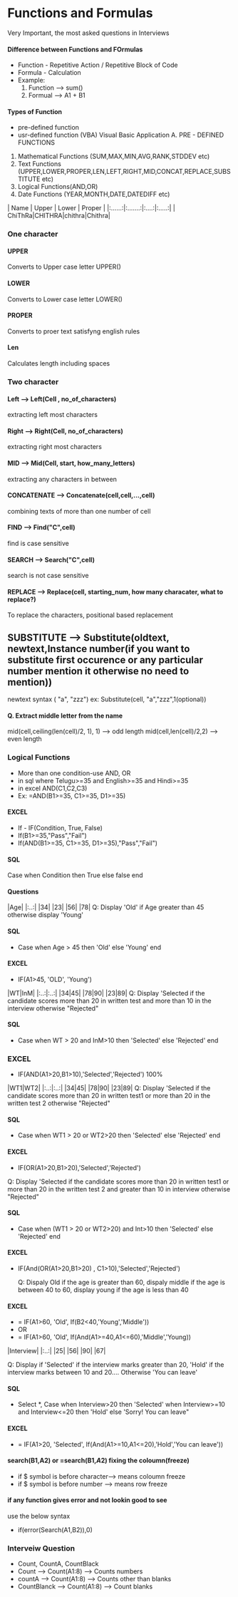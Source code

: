 # Functions and Formulas
Very Important, the most asked questions in Interviews
#### Difference between Functions and FOrmulas
- Function - Repetitive Action / Repetitive Block of Code
- Formula  - Calculation
- Example:
  1. Function --> sum()
  2. Formual --> A1 + B1
#### Types of Function
- pre-defined function
- usr-defined function (VBA) Visual Basic Application
A. PRE - DEFINED FUNCTIONS
1. Mathematical Functions (SUM,MAX,MIN,AVG,RANK,STDDEV etc)
3. Text Functions (UPPER,LOWER,PROPER,LEN,LEFT,RIGHT,MID,CONCAT,REPLACE,SUBSTITUTE etc)
4. Logical Functions(AND,OR)
5. Date Functions (YEAR,MONTH,DATE,DATEDIFF etc)

| Name | Upper | Lower | Proper |
|:......:|:.......:|:....:|:.....:|
| ChiThRa|CHITHRA|chithra|Chithra|

### One character 
#### UPPER 
Converts to Upper case letter UPPER()
#### LOWER
Converts to Lower case letter LOWER()
#### PROPER
Converts to proer text satisfyng english rules
#### Len
Calculates length including spaces

 ### Two character
 #### Left --> Left(Cell , no_of_characters)
 extracting left most characters

 #### Right --> Right(Cell, no_of_characters)
 extracting right most characters

 #### MID --> Mid(Cell, start, how_many_letters)
 extracting any characters in between

 #### CONCATENATE --> Concatenate(cell,cell,...,cell)
 combining texts of more than one number of cell

 #### FIND --> Find("C",cell)
find is case sensitive

 #### SEARCH --> Search("C",cell)
 search is not case sensitive

 #### REPLACE --> Replace(cell, starting_num, how many characater, what to replace?)
 To replace the characters, positional based replacement

 ## SUBSTITUTE --> Substitute(oldtext, newtext,Instance number(if you want to substitute first occurence or any particular number mention it otherwise no need to mention))
 newtext syntax ( "a", "zzz")
 ex: Substitute(cell, "a","zzz",1(optional))

#### Q. Extract middle letter from the name
mid(cell,ceiling(len(cell)/2, 1), 1) --> odd length
mid(cell,len(cell)/2,2) --> even length
 
### Logical Functions
- More than one condition-use AND, OR
- in sql where Telugu>=35 and English>=35 and Hindi>=35
- in excel AND(C1,C2,C3)
- Ex: =AND(B1>=35, C1>=35, D1>=35)
#### EXCEL
- If - IF(Condition, True, False)
- If(B1>=35,"Pass","Fail")
- If(AND(B1>=35, C1>=35, D1>=35),"Pass","Fail")
#### SQL
Case when Condition then True else false end

#### Questions 
|Age|
|:..:|
|34|
|23|
|56|
|78|
Q: Display 'Old' if Age  greater than 45 otherwise display 'Young'
#### SQL
- Case when Age > 45 then 'Old' else 'Young' end
#### EXCEL
- IF(A1>45, 'OLD', 'Young')

|WT|InM|
|:..:|:..:|
|34|45|
|78|90|
|23|89|
Q: Display 'Selected if the candidate scores more than 20 in written test and more than 10 in the interview otherwise "Rejected"
#### SQL
- Case when WT > 20 and InM>10 then 'Selected' else 'Rejected' end
### EXCEL
- IF(AND(A1>20,B1>10),'Selected','Rejected')
100%

|WT1|WT2|
|:..:|:..:|
|34|45|
|78|90|
|23|89|
Q: Display 'Selected if the candidate scores more than 20 in written test1 or more than 20 in the written test 2 otherwise "Rejected"
#### SQL
- Case when WT1 > 20 or WT2>20 then 'Selected' else 'Rejected' end
#### EXCEL
- IF(OR(A1>20,B1>20),'Selected','Rejected')

Q: Display 'Selected if the candidate scores more than 20 in written test1 or more than 20  in the written test 2 and  greater than 10 in interview  otherwise "Rejected"

#### SQL 
- Case when (WT1 > 20 or WT2>20) and Int>10 then 'Selected' else 'Rejected' end
#### EXCEL
- IF(And(OR(A1>20,B1>20) , C1>10),'Selected','Rejected')

  Q: Dispaly Old if the age is greater than 60, dispaly middle if the age is between 40 to 60, display young if the age is less than 40

#### EXCEL
- = IF(A1>60, 'Old', If(B2<40,'Young','Middle'))
- OR
- = IF(A1>60, 'Old', If(And(A1>=40,A1<=60),'Middle','Young))

|Interview|
|:..:|
|25|
|56|
|90|
|67|

Q: Display if 'Selected' if the interview marks greater than 20, 'Hold' if the interview marks between 10 and 20.... Otherwise 'You can leave'

#### SQL
- Select *, Case when Interview>20 then 'Selected' when Interview>=10 and Interview<=20 then 'Hold' else 'Sorry! You can leave"

#### EXCEL
- = IF(A1>20, 'Selected', If(And(A1>=10,A1<=20),'Hold','You can leave'))

  
#### search(B1,A2) or =search(B1,$A$2) fixing the coloumn(freeze)
- if $ symbol is before character--> means coloumn freeze
- if $ symbol is before number --> means row freeze

#### if any function gives error and not lookin good to see
use the below syntax
- if(error(Search(A1,B2)),0)


### Interveiw Question
- Count, CountA, CountBlack
- Count --> Count(A1:8) --> Counts numbers
- countA --> Count(A1:8) --> Counts other than blanks
- CountBlanck --> Count(A1:8) --> Count blanks
